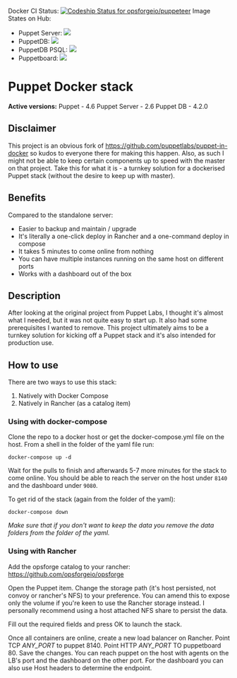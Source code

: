 Docker CI Status:
[ ![Codeship Status for opsforgeio/puppeteer](https://app.codeship.com/projects/eace0cd0-bf27-0134-a521-0ef15c5d34cb/status?branch=master)](https://app.codeship.com/projects/196534)
Image States on Hub:

 - Puppet Server: [![](https://images.microbadger.com/badges/image/opsforge/puppetserver.svg)](https://hub.docker.com/r/opsforge/puppetserver/ "Puppet Server Image")
 - PuppetDB: [![](https://images.microbadger.com/badges/image/opsforge/puppetdb.svg)](https://hub.docker.com/r/opsforge/puppetdb/ "PuppetDB Image")
 - PuppetDB PSQL: [![](https://images.microbadger.com/badges/image/opsforge/puppetdb-psql.svg)](https://hub.docker.com/r/opsforge/puppetdb-psql/ "PuppetDB PostgreSQL Image")
 - Puppetboard: [![](https://images.microbadger.com/badges/image/opsforge/puppetboard.svg)](https://hub.docker.com/r/opsforge/puppetboard/ "Puppetboard Image")

# Puppet Docker stack

**Active versions:**
Puppet - 4.6
Puppet Server - 2.6
Puppet DB - 4.2.0

## Disclaimer

This project is an obvious fork of https://github.com/puppetlabs/puppet-in-docker so kudos to everyone there for making this happen. Also, as such I might not be able to keep certain components up to speed with the master on that project. Take this for what it is - a turnkey solution for a dockerised Puppet stack (without the desire to keep up with master).

## Benefits

Compared to the standalone server:

 - Easier to backup and maintain / upgrade
 - It's literally a one-click deploy in Rancher and a one-command deploy in compose
 - It takes 5 minutes to come online from nothing
 - You can have multiple instances running on the same host on different ports
 - Works with a dashboard out of the box

## Description

After looking at the original project from Puppet Labs, I thought it's almost what I needed, but it was not quite easy to start up. It also had some prerequisites I wanted to remove. This project ultimately aims to be a turnkey solution for kicking off a Puppet stack and it's also intended for production use.

## How to use

There are two ways to use this stack:

1. Natively with Docker Compose
2. Natively in Rancher (as a catalog item)

### Using with docker-compose

Clone the repo to a docker host or get the docker-compose.yml file on the host. From a shell in the folder of the yaml file run:

    docker-compose up -d

Wait for the pulls to finish and afterwards 5-7 more minutes for the stack to come online. You should be able to reach the server on the host under `8140` and the dashboard under `9080`.

To get rid of the stack (again from the folder of the yaml):

    docker-compose down

*Make sure that if you don't want to keep the data you remove the data folders from the folder of the yaml.*

### Using with Rancher

Add the opsforge catalog to your rancher:
https://github.com/opsforgeio/opsforge

Open the Puppet item. Change the storage path (it's host persisted, not convoy or rancher's NFS) to your preference. You can amend this to expose only the volume if you're keen to use the Rancher storage instead. I personally recommend using a host attached NFS share to persist the data.

Fill out the required fields and press OK to launch the stack.

Once all containers are online, create a new load balancer on Rancher. Point TCP *ANY_PORT* to puppet 8140. Point HTTP *ANY_PORT* TO puppetboard 80. Save the changes. You can reach puppet on the host with agents on the LB's port and the dashboard on the other port. For the dashboard you can also use Host headers to determine the endpoint.
